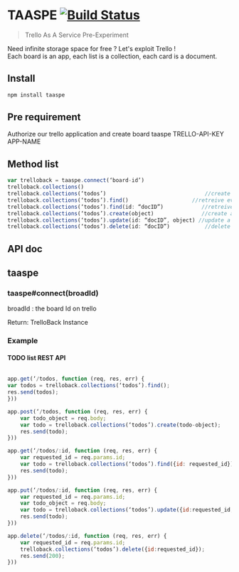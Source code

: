 # TAASPE [![Build Status][travis-image]][travis-url]

> Trello As A Service Pre-Experiment


Need infinite storage space for free ? Let's exploit Trello !  
Each board is an app, each list is a collection, each card is a document.


## Install

```sh
npm install taaspe
```

## Pre requirement 

Authorize our trello application and create board
taaspe TRELLO-API-KEY APP-NAME

## Method list

```js
var trelloback = taaspe.connect(‘board-id’)
trelloback.collections()                                                      //lists every collection
trelloback.collections(‘todos’)                               //create a collection ?
trelloback.collections(‘todos’).find()                    //retreive every document in collection
trelloback.collections(‘todos’).find(id: “docID”)            //retreive a specific document
trelloback.collections(‘todos’).create(object)               //create a document in collection
trelloback.collections(‘todos’).update(id: “docID”, object) //update a document in collection
trelloback.collections(‘todos’).delete(id: “docID”)           //delete a document in collection
```

## API doc

##  taaspe

###  taaspe#connect(broadId)

broadId : the board Id on trello

Return: TrelloBack Instance

### Example

#### TODO list REST API

```js

app.get(‘/todos, function (req, res, err) {
var todos = trelloback.collections(‘todos’).find();
res.send(todos);
}))

app.post(‘/todos, function (req, res, err) {
    var todo_object = req.body;
    var todo = trelloback.collections(‘todos’).create(todo-object);
    res.send(todo);
}))

app.get(‘/todos/:id, function (req, res, err) {
    var requested_id = req.params.id;
    var todo = trelloback.collections(‘todos’).find({id: requested_id});
    res.send(todo);
}))

app.put(‘/todos/:id, function (req, res, err) {
    var requested_id = req.params.id;
    var todo_object = req.body;
    var todo = trelloback.collections(‘todos’).update({id:requested_id, todo_object});
    res.send(todo);
}))

app.delete(‘/todos/:id, function (req, res, err) {
    var requested_id = req.params.id;
    trelloback.collections(‘todos’).delete({id:requested_id});
    res.send(200);
}))
```


[travis-url]: http://travis-ci.org/onedoes/TAASPE
[travis-image]: http://travis-ci.org/onedoes/TAASPE.svg?branch=master


